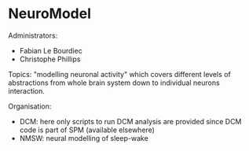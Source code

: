 NeuroModel
==========

Administrators:
- Fabian Le Bourdiec
- Christophe Phillips


Topics:
"modelling neuronal activity" which covers different levels of abstractions from whole brain system down to individual neurons interaction.

Organisation:
- DCM: here only scripts to run DCM analysis are provided since DCM code is part of SPM (available elsewhere)
- NMSW: neural modelling of sleep-wake

